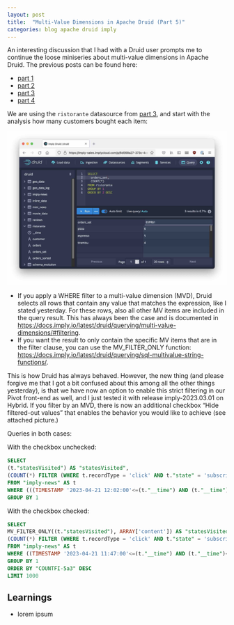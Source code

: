 ```yaml
---
layout: post
title:  "Multi-Value Dimensions in Apache Druid (Part 5)"
categories: blog apache druid imply
---
```


An interesting discussion that I had with a Druid user prompts me to continue the loose miniseries about multi-value dimensions in Apache Druid. The previous posts can be found here:

- [part 1](/2021/08/07/multivalue-dimensions-in-apache-druid-part-1/)
- [part 2](/2021/08/29/multivalue-dimensions-in-apache-druid-part-2/)
- [part 3](/2021/09/25/multivalue-dimensions-in-apache-druid-part-3/)
- [part 4](/2021/10/03/multivalue-dimensions-in-apache-druid-part-4/)


We are using the `ristorante` datasource from [part 3](/2021/09/25/multivalue-dimensions-in-apache-druid-part-3/), and start with the analysis how many customers bought each item:

![](/assets/2021-10-03-1-groupby-orders_set.jpeg)

- If you apply a WHERE filter to a multi-value dimension (MVD), Druid selects all rows that contain any value that matches the expression, like I stated yesterday. For these rows, also all other MV items are included in the query result. This has always been the case and is documented in https://docs.imply.io/latest/druid/querying/multi-value-dimensions/#filtering.
- If you want the result to only contain the specific MV items that are in the filter clause, you can use the MV_FILTER_ONLY function: https://docs.imply.io/latest/druid/querying/sql-multivalue-string-functions/.

This is how Druid has always behaved. However, the new thing (and please forgive me that I got a bit confused about this among all the other things yesterday), is that we have now an option to enable this strict filtering in our Pivot front-end as well, and I just tested it with release imply-2023.03.01 on Hybrid.
If you filter by an MVD, there is now an additional checkbox “Hide filtered-out values” that enables the behavior you would like to achieve (see attached picture.)

Queries in both cases:

With the checkbox unchecked:

```sql
SELECT
(t."statesVisited") AS "statesVisited",
(COUNT(*) FILTER (WHERE t.recordType = 'click' AND t."state" = 'subscribe')) AS "COUNTFI-5a3"
FROM "imply-news" AS t
WHERE (((TIMESTAMP '2023-04-21 12:02:00'<=(t."__time") AND (t."__time")<TIMESTAMP '2023-04-21 13:02:00') AND MV_OVERLAP((t."statesVisited"), ARRAY['content'])) AND MV_OVERLAP((t."statesVisited"), ARRAY['content','plusContent','home','subscribe','clickbait','affiliateLink','exitSession']))
GROUP BY 1
```

With the checkbox checked:

```sql
SELECT
MV_FILTER_ONLY((t."statesVisited"), ARRAY['content']) AS "statesVisited",
(COUNT(*) FILTER (WHERE t.recordType = 'click' AND t."state" = 'subscribe')) AS "COUNTFI-5a3"
FROM "imply-news" AS t
WHERE ((TIMESTAMP '2023-04-21 11:47:00'<=(t."__time") AND (t."__time")<TIMESTAMP '2023-04-21 12:47:00') AND MV_OVERLAP((t."statesVisited"), ARRAY['content']))
GROUP BY 1
ORDER BY "COUNTFI-5a3" DESC
LIMIT 1000
```

## Learnings

- lorem ipsum
